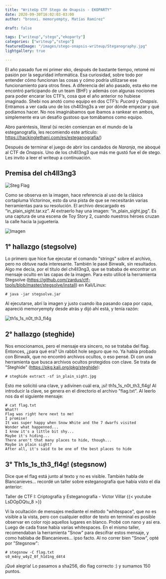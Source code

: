 ```yaml
---
title: "WriteUp CTF Stego de Onapsis - EKOPARTY"
date: 2020-09-30T16:02:03-03:00
author: "bronxi. memoryempty, Matías Ramírez"

draft: false

tags: ["writeup","stego","ekoparty"]
categories: ["writeup","stego"]
featuredImage: "/images/stego-onapsis-writeup/Steganography.jpg"
lightgallery: true

---
```


El año pasado fue mi primer eko, después de bastante tiempo, retomé mi pasión por la seguridad informática. Esa curiosidad, sobre todo por entender cómo funcionan las cosas y cómo podría utilizarse ese funcionamiento para otros fines.
A diferencia del año pasado, esta eko me encontró participando de un team (BHF) y además con algunas nociones para poder encarar los CTF’s, cosa que el año anterior no hubiese imaginado.
Shebi nos anotó como equipo en dos CTF’s: *Pucará* y *Onapsis*. Entramos a ver cada uno de los ch4ll3ng3s a ver por dónde empezar y qué podíamos hacer. No nos imaginábamos que íbamos a rankear en ambos, simplemente era un desafío gustoso que tomábamos como equipo.

Abro paréntesis, literal (si recién comienzan en el mundo de la esteganografía, les recomiendo este artículo: https://hackinglethani.com/es/esteganografia/)

Después de terminar el juego de abrir los candados de *Naranja*, me aboqué al CTF de *Onapsis*. Uno de los ch4ll3ng3 que más me gustó fue el de stego. Les invito a leer el writeup a continuación.
 
## Premisa del ch4ll3ng3

![Steg Flag](/images/stego-onapsis-writeup/stegoctf.jpg "Steg FLAG")


Como se observa en la imagen, hace referencia al uso de la clásica cortapluma Victorinox, esto da una pista de que se necesitarán varias herramientas para su resolución. El archivo descargado es “in_plain_sight.tar.xz”. Al extraerlo hay una  imagen: “in_plain_sight.jpg”. Es una captura de una escena de Toy Story 2, cuando nuestros héroes cruzan la calle hacia la juguetería.


![Imagen](/images/stego-onapsis-writeup/in_plain_sight.jpg "Imagen de Toy Story 2")

## 1° hallazgo (stegsolve)

Lo primero que hice fue ejecutar el comando "strings" sobre el archivo, pero no obtuve nada interesante. También le pasé Binwalk, sin resultados. Algo me decía, por el título del ch4ll3ng3, que se trababa de encontrar un mensaje oculto en las capas de la imagen. Para esto utilicé la herramienta Stegsolve (https://github.com/zardus/ctf-tools/blob/master/stegsolve/install) en Kali/Linux:

```
# java -jar stegsolve.jar

```

Al ejecutarse, abrí la imagen y justo cuando iba pasando capa por capa, apareció memoryempty desde atrás y dijó ahí está, y tenía razón:

![th1s_1s_n0t_th3_fl4g](/images/stego-onapsis-writeup/thisisnottheflag.jpg "th1s_1s_n0t_th3_fl4g")


## 2° hallazgo (steghide)

Nos emocionamos, pero el mensaje era sincero, no se trataba del flag. Entonces, ¿para qué era? Un rabbit hole seguro que no.
Ya había probado con Binwalk, que no encontró archivos ocultos, o eso pensé. Di con una herramienta que busca archivos ocultos protegidos con clave. Se trata de "Steghide" (https://pkg.kali.org/pkg/steghide):

```
# steghide extract -sf in_plain_sight.jpg
```

Esto me solicitó una clave, y adivinen cuál era, ¡sí! th1s_1s_n0t_th3_fl4g! Al introducir la clave, se genera en el directorio el archivo "flag.txt". Al leerlo nos da el siguiente mensaje:

```
# cat flag.txt
What?!			 	    	      	       	   	  	       
Flag was right here next to me!	     	    	 	      		    
I promise!      	       	   		     	 	     	    
It was super happy when Snow White and the 7 dwarfs visited   		    
Wonder what happenned...    	   	       	   	       	       	 
I know it's a little bit shy...    		  	     	  	       
Maybe it's hiding...       	 	 	  	 	     	     
There aren't that many places to hide, though...	  	  	   
Maybe in plain sight?    	      	     	     	       	       
After all, it's said to be one of the best places to hide	
```

## 3° Th1s_1s_th3_fl4g! (stegsnow)

Dice que el flag está junto al texto y no es visible. También habla de Blancanieves... recordé un taller sobre esteganografía que había visto el día anterior:


Taller de CTF I: Criptografía y Esteganografía - Víctor Villar
{{< youtube LsDOpDQtu_8 >}}


Vi la ocultación de mensajes mediante el método "whitespace", que no es visible a la vista, pero con cualquier editor de texto en terminal es posible observar en color rojo aquellos lugares en blanco. Probé con nano y así era. Luego de cada frase había varias whitespaces. En el mismo taller, recomendaban la herramienta "Snow" para descifrar estos mensaje, y como hablaba de Blancanieves... ipso facto. Al no correr bien "Snow", opté por "Stegsnow":

```
# stegsnow -C flag.txt
s0_m4ny_w4yZ_0f_h1d1ng_d4t4

```
¡Qué alegría! Lo pasamos a sha256, dio flag correcto :) y sumamos 150 puntos.
